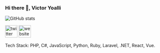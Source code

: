 ### Hi there 👋, Victor Yoalli 

![GitHub stats](https://github-readme-stats.vercel.app/api?username=victoryoalli&show_icons=true&count_private=true)  

[<img src='https://cdn.jsdelivr.net/npm/simple-icons@3.0.1/icons/x.svg' alt='twitter' height='40'>](https://twitter.com/victoryoalli)  [<img src='https://cdn.jsdelivr.net/npm/simple-icons@3.0.1/icons/icloud.svg' alt='website' height='40'>](https://victoryoalli.me)  

Tech Stack: PHP, C#, JavaScript, Python, Ruby, Laravel, .NET, React, Vue. 
